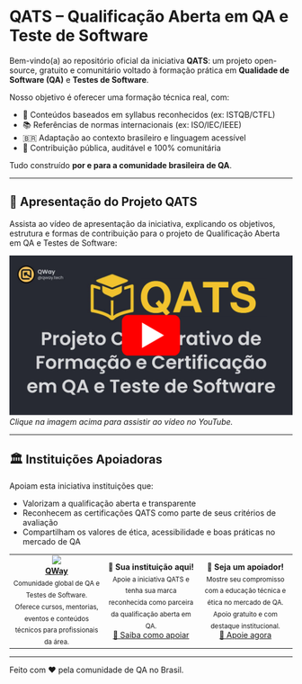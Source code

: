 # QATS – Qualificação Aberta em QA e Teste de Software

Bem-vindo(a) ao repositório oficial da iniciativa **QATS**: um projeto open-source, gratuito e comunitário voltado à formação prática em **Qualidade de Software (QA)** e **Testes de Software**.

Nosso objetivo é oferecer uma formação técnica real, com:

- 🧠 Conteúdos baseados em syllabus reconhecidos (ex: ISTQB/CTFL)
- 📚 Referências de normas internacionais (ex: ISO/IEC/IEEE)
- 🇧🇷 Adaptação ao contexto brasileiro e linguagem acessível
- 🤝 Contribuição pública, auditável e 100% comunitária

Tudo construído **por e para a comunidade brasileira de QA**.

---

## 🎥 Apresentação do Projeto QATS

Assista ao vídeo de apresentação da iniciativa, explicando os objetivos, estrutura e formas de contribuição para o projeto de Qualificação Aberta em QA e Testes de Software:

[![▶️ Assista ao vídeo no YouTube](assets/images/video-apresentacao.png)](https://youtu.be/6DT8OPQsJhI)  
*Clique na imagem acima para assistir ao vídeo no YouTube.*

---

## 🏛️ Instituições Apoiadoras

Apoiam esta iniciativa instituições que:

- Valorizam a qualificação aberta e transparente
- Reconhecem as certificações QATS como parte de seus critérios de avaliação
- Compartilham os valores de ética, acessibilidade e boas práticas no mercado de QA

<table>
  <tr>
    <td width="33%" align="center" valign="middle">
      <img src="https://github.com/user-attachments/assets/d6beb057-eefb-49ac-af17-d72cb7fdb86d" style="max-width: 100%; height: auto;"><br>
      <strong><a href="https://www.qway.com.br">QWay</a></strong><br>
      <sub>Comunidade global de QA e Testes de Software. Oferece cursos, mentorias, eventos e conteúdos técnicos para profissionais da área.</sub>
    </td>
    <td width="33%" align="center" valign="middle">
      <strong>📣 Sua instituição aqui!</strong><br>
      <sub>Apoie a iniciativa QATS e tenha sua marca reconhecida como parceira da qualificação aberta em QA.</sub><br>
      <a href="https://github.com/qway-tech/qats/wiki/07-%E2%80%90-Apoio-Institucional">💬 Saiba como apoiar</a>
    </td>
    <td width="33%" align="center" valign="middle">
      <strong>📣 Seja um apoiador!</strong><br>
      <sub>Mostre seu compromisso com a educação técnica e ética no mercado de QA. Apoio gratuito e com destaque institucional.</sub><br>
      <a href="https://github.com/qway-tech/qats/issues/new?template=apoio-institucional.yml&title=%F0%9F%8F%A2%20[Apoio]%20Nome%20da%20Institui%C3%A7%C3%A3o">💬 Apoie agora</a>
    </td>
  </tr>
</table>

---

Feito com ❤️ pela comunidade de QA no Brasil.
